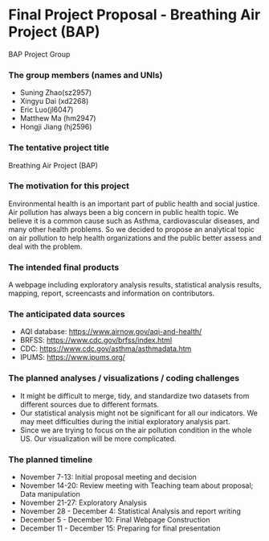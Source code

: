 Final Project Proposal - Breathing Air Project (BAP)
================
BAP Project Group

### The group members (names and UNIs)

-   Suning Zhao(sz2957)
-   Xingyu Dai (xd2268)
-   Eric Luo(jl6047)
-   Matthew Ma (hm2947)
-   Hongji Jiang (hj2596)

### The tentative project title

Breathing Air Project (BAP)

### The motivation for this project

Environmental health is an important part of public health and social
justice. Air pollution has always been a big concern in public health
topic. We believe it is a common cause such as Asthma, cardiovascular
diseases, and many other health problems. So we decided to propose an
analytical topic on air pollution to help health organizations and the
public better assess and deal with the problem.

### The intended final products

A webpage including exploratory analysis results, statistical analysis
results, mapping, report, screencasts and information on contributors.

### The anticipated data sources

-   AQI database: <https://www.airnow.gov/aqi-and-health/>
-   BRFSS: <https://www.cdc.gov/brfss/index.html>
-   CDC: <https://www.cdc.gov/asthma/asthmadata.htm>
-   IPUMS: <https://www.ipums.org/>

### The planned analyses / visualizations / coding challenges

-   It might be difficult to merge, tidy, and standardize two datasets
    from different sources due to different formats.
-   Our statistical analysis might not be significant for all our
    indicators. We may meet difficulties during the initial exploratory
    analysis part.
-   Since we are trying to focus on the air pollution condition in the
    whole US. Our visualization will be more complicated.

### The planned timeline

-   November 7-13: Initial proposal meeting and decision
-   November 14-20: Review meeting with Teaching team about proposal;
    Data manipulation
-   November 21-27: Exploratory Analysis
-   November 28 - December 4: Statistical Analysis and report writing
-   December 5 - December 10: Final Webpage Construction
-   December 11 - December 15: Preparing for final presentation
